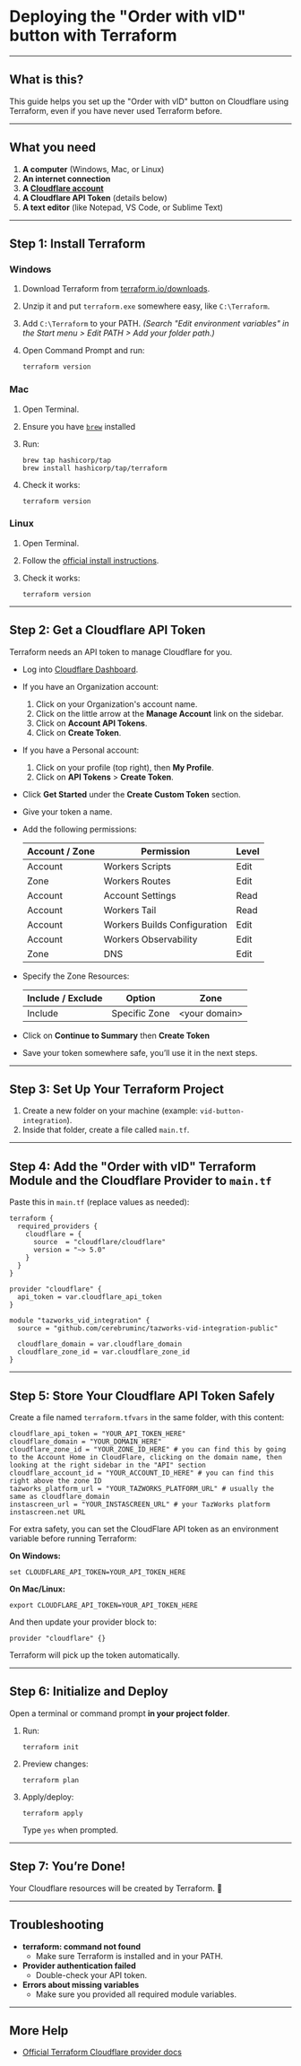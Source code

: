 # Deploying the "Order with vID" button with Terraform

---

## What is this?

This guide helps you set up the "Order with vID" button on Cloudflare using Terraform, even if you have never used Terraform before.

---

## What you need

1. **A computer** (Windows, Mac, or Linux)
2. **An internet connection**
3. **A [Cloudflare account](https://dash.cloudflare.com/sign-up)**
4. **A Cloudflare API Token** (details below)
5. **A text editor** (like Notepad, VS Code, or Sublime Text)

---

## Step 1: Install Terraform

### Windows

1. Download Terraform from [terraform.io/downloads](https://www.terraform.io/downloads).
2. Unzip it and put `terraform.exe` somewhere easy, like `C:\Terraform`.
3. Add `C:\Terraform` to your PATH.
   *(Search "Edit environment variables" in the Start menu > Edit PATH > Add your folder path.)*
4. Open Command Prompt and run:

   ```
   terraform version
   ```

### Mac

1. Open Terminal.
2. Ensure you have [`brew`](https://brew.sh/) installed
3. Run:

   ```
   brew tap hashicorp/tap
   brew install hashicorp/tap/terraform
   ```
4. Check it works:

   ```
   terraform version
   ```

### Linux

1. Open Terminal.
2. Follow the [official install instructions](http://developer.hashicorp.com/terraform/install#linux).
3. Check it works:

   ```
   terraform version
   ```

---

## Step 2: Get a Cloudflare API Token

Terraform needs an API token to manage Cloudflare for you.

-  Log into [Cloudflare Dashboard](https://dash.cloudflare.com/).
-  If you have an Organization account:
    1. Click on your Organization's account name.
    2. Click on the little arrow at the **Manage Account** link on the sidebar.
    3. Click on **Account API Tokens**.
    4. Click on **Create Token**.
-  If you have a Personal account:
    1. Click on your profile (top right), then **My Profile**.
    2. Click on **API Tokens** > **Create Token**.

- Click **Get Started** under the **Create Custom Token** section.
- Give your token a name.
- Add the following permissions:

  | Account / Zone | Permission                   | Level |
  |----------------|------------------------------|-------|
  | Account        | Workers Scripts              | Edit  |
  | Zone           | Workers Routes               | Edit  |
  | Account        | Account Settings             | Read  |
  | Account        | Workers Tail                 | Read  |
  | Account        | Workers Builds Configuration | Edit  |
  | Account        | Workers Observability        | Edit  |
  | Zone           | DNS                          | Edit  |

- Specify the Zone Resources:

  | Include / Exclude | Option              | Zone             |
  |-------------------|---------------------|------------------|
  | Include           | Specific Zone       | \<your domain\>  |

- Click on **Continue to Summary** then **Create Token**
- Save your token somewhere safe, you’ll use it in the next steps.

---

## Step 3: Set Up Your Terraform Project

1. Create a new folder on your machine (example: `vid-button-integration`).
2. Inside that folder, create a file called `main.tf`.

---

## Step 4: Add the "Order with vID" Terraform Module and the Cloudflare Provider to `main.tf`

Paste this in `main.tf` (replace values as needed):

```hcl
terraform {
  required_providers {
    cloudflare = {
      source  = "cloudflare/cloudflare"
      version = "~> 5.0"
    }
  }
}

provider "cloudflare" {
  api_token = var.cloudflare_api_token
}

module "tazworks_vid_integration" {
  source = "github.com/cerebruminc/tazworks-vid-integration-public"

  cloudflare_domain = var.cloudflare_domain
  cloudflare_zone_id = var.cloudflare_zone_id
}
```

---

## Step 5: Store Your Cloudflare API Token Safely

Create a file named `terraform.tfvars` in the same folder, with this content:

```
cloudflare_api_token = "YOUR_API_TOKEN_HERE"
cloudflare_domain = "YOUR_DOMAIN_HERE"
cloudflare_zone_id = "YOUR_ZONE_ID_HERE" # you can find this by going to the Account Home in CloudFlare, clicking on the domain name, then looking at the right sidebar in the "API" section
cloudflare_account_id = "YOUR_ACCOUNT_ID_HERE" # you can find this right above the zone ID
tazworks_platform_url = "YOUR_TAZWORKS_PLATFORM_URL" # usually the same as cloudflare_domain
instascreen_url = "YOUR_INSTASCREEN_URL" # your TazWorks platform instascreen.net URL

```

For extra safety, you can set the CloudFlare API token as an environment variable before running Terraform:

**On Windows:**

```
set CLOUDFLARE_API_TOKEN=YOUR_API_TOKEN_HERE
```

**On Mac/Linux:**

```
export CLOUDFLARE_API_TOKEN=YOUR_API_TOKEN_HERE
```

And then update your provider block to:

```hcl
provider "cloudflare" {}
```

Terraform will pick up the token automatically.

---

## Step 6: Initialize and Deploy

Open a terminal or command prompt **in your project folder**.

1. Run:

   ```
   terraform init
   ```

2. Preview changes:

   ```
   terraform plan
   ```

3. Apply/deploy:

   ```
   terraform apply
   ```

   Type `yes` when prompted.

---

## Step 7: You’re Done!

Your Cloudflare resources will be created by Terraform. 🎉

---

## Troubleshooting

- **terraform: command not found**
  - Make sure Terraform is installed and in your PATH.
- **Provider authentication failed**
  - Double-check your API token.
- **Errors about missing variables**
  - Make sure you provided all required module variables.

---

## More Help

* [Official Terraform Cloudflare provider docs](https://registry.terraform.io/providers/cloudflare/cloudflare/latest/docs)

